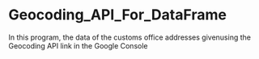 # Geocoding_API_For_DataFrame
In this program, the data of the customs office addresses givenusing the Geocoding API link in the Google Console
